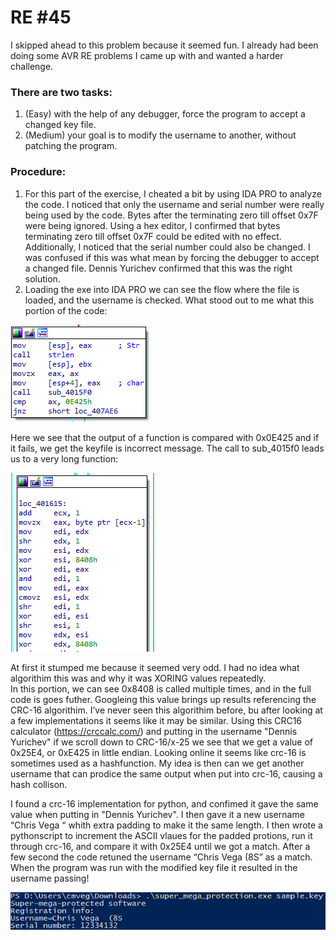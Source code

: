 # RE #45

I skipped ahead to this problem because it seemed fun. I already had been doing some AVR RE problems I came up with and wanted a harder challenge. 

### There are two tasks:

1)	(Easy) with the help of any debugger, force the program to accept a changed key file.
2)	(Medium) your goal is to modify the username to another, without patching the program.

### Procedure:

1)	For this part of the exercise, I cheated a bit by using IDA PRO to analyze the code. I noticed that only the username and serial number were really being used by the code. Bytes after the terminating zero till offset 0x7F were being ignored. Using a hex editor, I confirmed that bytes terminating zero till offset 0x7F could be edited with no effect. Additionally, I noticed that the serial number could also be changed. I was confused if this was what mean by forcing the debugger to accept a changed file. Dennis Yurichev confirmed that this was the right solution. 
2)	Loading the exe into IDA PRO we can see the flow where the file is loaded, and the username is checked. What stood out to me what this portion of the code:

![args](https://raw.githubusercontent.com/ChrisVega/RE-challenges-write-up/main/%2345/comp.png)

Here we see that the output of a function is compared with 0x0E425 and if it fails, we get the keyfile is incorrect message. The call to sub_4015f0 leads us to a very long function: 

![args](https://raw.githubusercontent.com/ChrisVega/RE-challenges-write-up/main/%2345/snip.png)

At first it stumped me because it seemed very odd. I had no idea what algorithim this was and why it was XORING values repeatedly.  
In this portion, we can see 0x8408 is called multiple times, and in the full code is goes futher. Googleing this value brings up results referencing the CRC-16 algorithim. 
I’ve never seen this algorithim before, bu after looking at a few implementations it seems like it may be similar. 
Using this CRC16 calculator (https://crccalc.com/) and putting in the username "Dennis Yurichev" if we scroll down to CRC-16/x-25 we see that we get a value of 0x25E4, 
or 0xE425 in little endian. Looking online it seems like crc-16 is sometimes used as a hashfunction. My idea is then can we get another username that can prodice the same output when put into crc-16, 
causing a hash collison. 

I found a crc-16 implementation for python, and confimed it gave the same value when putting in "Dennis Yurichev". I then gave it a new username “Chris Vega     “ 
whith extra padding to make it the same length. I then wrote a pythonscript to increment the ASCII vlaues for the padded protions, run it through crc-16, and compare it with 0x25E4 until we got a match. 
After a few second the code retuned the username “Chris Vega  (8S” as a match. When the program was run with the modified key file it resulted in the username passing!


![args](https://raw.githubusercontent.com/ChrisVega/RE-challenges-write-up/main/%2345/pass.png)
